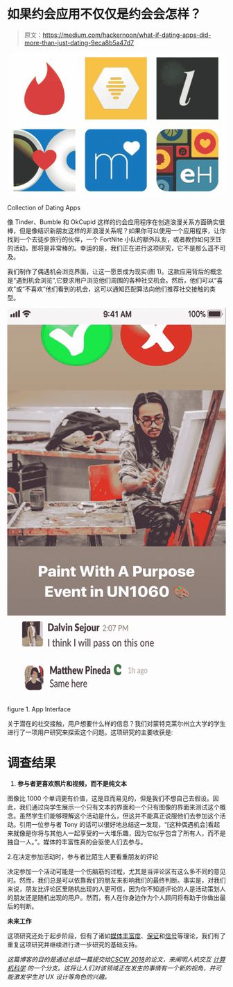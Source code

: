# 如果约会应用不仅仅是约会会怎样？

> 原文：<https://medium.com/hackernoon/what-if-dating-apps-did-more-than-just-dating-9eca8b5a47d7>

![](img/dd699925e768ca08b3a2a47b556799aa.png)

Collection of Dating Apps

像 Tinder、Bumble 和 OkCupid 这样的约会应用程序在创造浪漫关系方面确实很棒，但是像结识新朋友这样的非浪漫关系呢？如果你可以使用一个应用程序，让你找到一个去徒步旅行的伙伴，一个 FortNite 小队的额外队友，或者教你如何烹饪的活动，那将是非常棒的。幸运的是，我们正在进行这项研究，它不是那么遥不可及。

我们制作了偶遇机会浏览界面，让这一愿景成为现实(图 1)。这款应用背后的概念是“遇到机会浏览”,它要求用户浏览他们周围的各种社交机会。然后，他们可以“喜欢”或“不喜欢”他们看到的机会，这可以通知匹配算法向他们推荐社交接触的类型。

![](img/eaf6c65468ae1a88efba8e9676620a35.png)

figure 1\. App Interface

关于潜在的社交接触，用户想要什么样的信息？我们对蒙特克莱尔州立大学的学生进行了一项用户研究来探索这个问题。这项研究的主要收获是:

# **调查结果**

1.  **参与者更喜欢照片和视频，而不是纯文本**

图像比 1000 个单词更有价值，这是显而易见的，但是我们不想自己去假设。因此，我们通过向学生展示一个只有文本的界面和一个只有图像的界面来测试这个概念。虽然学生们能够理解这个活动是什么，但这并不能真正说服他们去参加这个活动。引用一位参与者 Tony 的话可以很好地总结这一发现，“[这种偶遇机会]看起来就像是你将与其他人一起享受的一大堆乐趣，因为它似乎包含了所有人，而不是独自一人。”。媒体的丰富性真的会驱使人们去参与。

2.在决定参加活动时，参与者比陌生人更看重朋友的评论

决定参加一个活动可能是一个伤脑筋的过程，尤其是当评论区有这么多不同的意见时。然而，我们总是可以依靠我们的朋友来影响我们的最终判断。事实是，对我们来说，朋友比评论区里随机出现的人更可信，因为你不知道评论的人是活动策划人的朋友还是随机出现的用户。然而，有人在你身边作为个人顾问将有助于你做出最后的判断。

**未来工作**

这项研究还处于起步阶段，但有了诸如[媒体丰富度](https://en.wikipedia.org/wiki/Media_richness_theory)、[保证](https://onlinelibrary.wiley.com/doi/abs/10.1111/comt.12033)和[信号](https://onlinelibrary.wiley.com/doi/full/10.1111/j.1083-6101.2007.00394.x)等理论，我们有了重复这项研究并继续进行进一步研究的基础支持。

*这篇博客的目的是通过总结一篇提交给*[*CSCW 2018*](https://dl.acm.org/citation.cfm?doid=3272973.3274096)*的论文，来阐明人机交互* [*计算机科学*](https://hackernoon.com/tagged/computer-science) *的一个分支。这将让人们对该领域正在发生的事情有一个新的视角，并可能激发学生对 UX 设计等角色的兴趣。*